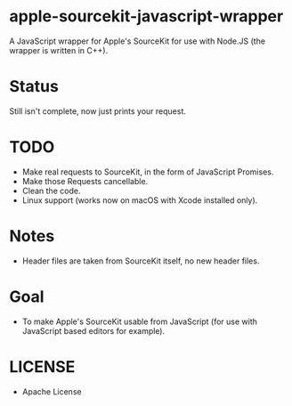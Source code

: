 # apple-sourcekit-javascript-wrapper
A JavaScript wrapper for Apple's SourceKit for use with Node.JS (the wrapper is written in C++).

# Status
Still isn't complete, now just prints your request.

# TODO
- Make real requests to SourceKit, in the form of JavaScript Promises.
- Make those Requests cancellable.
- Clean the code.
- Linux support (works now on macOS with Xcode installed only).

# Notes
- Header files are taken from SourceKit itself, no new header files.

# Goal
- To make Apple's SourceKit usable from JavaScript (for use with JavaScript based editors for example).

# LICENSE
- Apache License
